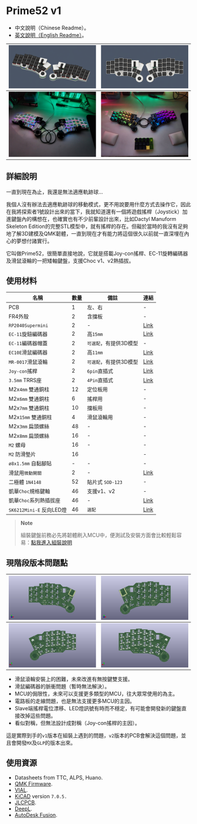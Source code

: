 # Prime52 v1

- 中文說明（Chinese Readme）。
- [英文說明（English Readme）](readme_en.md)。

|![info](pic/info.png)|![info](pic/info2.png)|
|--|--|
|![info](pic/info3.jpg)|![info](pic/info4.jpg)|

## 詳細說明

一直到現在為止，我還是無法適應軌跡球...

我個人沒有辦法去適應軌跡球的移動模式，更不用說要用什麼方式去操作它，因此在我將探索者1號設計出來的當下，我就知道還有一個將遊戲搖桿（Joystick）加進鍵盤內的構想在，也確實也有不少前輩設計出來，比如Dactyl Manuform Skeleton Edition的完整STL模型中，就有搖桿的存在。但礙於當時的我沒有足夠地了解3D建模及QMK韌體，一直到現在才有能力將這個很久以前就一直深埋在內心的夢想付諸實行。

它叫做Prime52，很簡單直接地說，它就是搭載Joy-con搖桿、EC-11旋轉編碼器及滑鼠滾輪的一把矮軸鍵盤，支援Choc v1、v2熱插拔。

## 使用材料

|名稱|數量|備註|連結|
|--|--|--|--|
|PCB|1|左、右|-|
|FR4外殼|2|含擋板|-|
|`RP2040Supermini`|2|-|[Link](https://www.aliexpress.com/item/1005006096780891.html?channel=twinner)|
|`EC-11`旋鈕編碼器|2|高`15mm`|[Link](https://www.aliexpress.com/item/1005006104167148.html?channel=twinner)| 
|`EC-11`編碼器帽蓋|2|`可選配`，有提供3D模型|-|
|`EC10E`滑鼠編碼器|2|高`11mm`|[Link](https://www.aliexpress.com/item/1005006279296138.html?channel=twinner)|
|`MR-0017`滑鼠滾輪|2|`可選配`，有提供3D模型|[Link](https://www.aliexpress.com/item/1005005878223914.html?channel=twinner)|
|`Joy-con`搖桿|2|`6pin`直插式|[Link](https://vi.aliexpress.com/item/1005006061159473.html)|
|`3.5mm` TRRS座|2|`4Pin`直插式|[Link](https://vi.aliexpress.com/item/1005003299392377.html?channel=twinner)|
|M2x`4mm` 雙通銅柱|12|定位板用|-|
|M2x`6mm` 雙通銅柱|6|搖桿用|-|
|M2x`7mm` 雙通銅柱|10|擋板用|-|
|M2x`15mm` 雙通銅柱|4|滑鼠滾輪用|-|
|M2x`3mm` 扁頭螺絲|48|-|-|
|M2x`8mm` 扁頭螺絲|16|-|-|
|`M2` 螺母|16|-|-|
|`M2` 防滑墊片|16||-|
|`ø8x1.5mm` 自黏腳貼|-|-|-|
|滑鼠用`微動開關`|2|-|[Link](https://vi.aliexpress.com/w/wholesale-mouse-switch.html?spm=a2g0o.productlist.search.0)|
|二極體 `1N4148`|52|貼片式 `SOD-123`|-|
|凱華`Choc`規格鍵軸|46|支援v1、v2|-|
|凱華`Choc`系列熱插拔座|46|-|[Link](https://vi.aliexpress.com/item/1005003879769486.html?channel=twinner)|
|`SK6212Mini-E` 反向LED燈|46|`選配`|[Link](https://vi.aliexpress.com/item/1005005956813491.html?channel=twinner)|

> **Note**
>
> 組裝鍵盤前務必先將韌體刷入MCU中，便測試及安裝方面會比較輕鬆容易：[點我進入組裝說明](guide.md)

## 現階段版本問題點

|![pcb](pic/pcbl.png)|![pcb](pic/pcbr.png)|
|--|--|
|![pcb](pic/pcbl2.png)|![pcb](pic/pcbr2.png)|

- 滑鼠滾輪安裝上的困難，未來改進有無按鍵雙支援。
- 滑鼠編碼器的脈衝問題（暫時無法解決）。
- MCU的侷限性，未來可以支援更多類型的MCU，往大眾常使用的為主。
- 電路板的走線問題，也是無法支援更多MCU的主因。
- Slave端搖桿電位漂移、LED燈訊號有時而不穩定，有可能會開發新的鍵盤直接改掉這些問題。
- 看似對稱，但無法設計成對稱（Joy-con搖桿的主因）。

這是實際到手的`v1`版本在組裝上遇到的問題，`v2`版本的PCB會解決這個問題，並且會開發`MX`及`GLP`的版本出來。

## 使用資源

- Datasheets from TTC, ALPS, Huano.
- [QMK Firmware](https://qmk.fm/).
- [VIAL](https://get.vial.today/).
- [KiCAD](https://www.kicad.org/) version `7.0.5.`
- [JLCPCB](https://jlcpcb.com/).
- [DeepL](https://www.deepl.com/translator).
- [AutoDesk Fusion](https://www.autodesk.com/products/fusion-360/free-trial).








